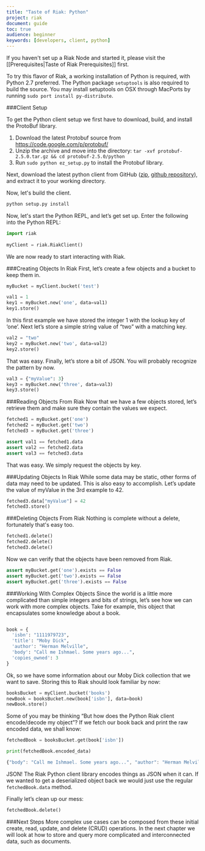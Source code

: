 ```yaml
---
title: "Taste of Riak: Python"
project: riak
document: guide
toc: true
audience: beginner
keywords: [developers, client, python]
---
```



If you haven't set up a Riak Node and started it, please visit the [[Prerequisites|Taste of Riak Prerequisites]] first.

To try this flavor of Riak, a working installation of Python is required, with Python 2.7 preferred. 
The Python package `setuptools` is also required to build the source.  You may install setuptools on OSX through MacPorts by running `sudo port install py-distribute`.

###Client Setup

To get the Python client setup we first have to download, build, and install the ProtoBuf library.

1. Download the latest Protobuf source from <https://code.google.com/p/protobuf/>
2. Unzip the archive and move into the directory: `tar -xvf protobuf-2.5.0.tar.gz && cd protobuf-2.5.0/python`
3. Run `sudo python ez_setup.py` to install the Protobuf library.

Next, download the latest python client from GitHub ([zip](https://github.com/basho/riak-python-client/archive/master.zip), [github repository](https://github.com/basho/riak-python-client)), and extract it to your working directory.  

Now, let's build the client.

```bash
python setup.py install
```

Now, let's start the Python REPL, and let’s get set up.  Enter the following into the Python REPL:

```python
import riak
 
myClient = riak.RiakClient()
```

We are now ready to start interacting with Riak.


###Creating Objects In Riak
First, let’s create a few objects and a bucket to keep them in.

```python
myBucket = myClient.bucket('test')

val1 = 1
key1 = myBucket.new('one', data=val1)
key1.store()
```

In this first example we have stored the integer 1 with the lookup key of ‘one’.  Next let’s store a simple string value of “two” with a matching key.

```python
val2 = "two"
key2 = myBucket.new('two', data=val2)
key2.store()
```

That was easy.  Finally, let’s store a bit of JSON.  You will probably recognize the pattern by now.

```python
val3 = {"myValue": 3}
key3 = myBucket.new('three', data=val3)
key3.store()
```

###Reading Objects From Riak
Now that we have a few objects stored, let’s retrieve them and make sure they contain the values we expect.

```python
fetched1 = myBucket.get('one')
fetched2 = myBucket.get('two')
fetched3 = myBucket.get('three')

assert val1 == fetched1.data
assert val2 == fetched2.data
assert val3 == fetched3.data
```

That was easy.  We simply request the objects by key.

###Updating Objects In Riak
While some data may be static, other forms of data may need to be updated.  This is also easy to accomplish.  Let’s update the value of myValue in the 3rd example to 42.

```python
fetched3.data["myValue"] = 42
fetched3.store()
```

###Deleting Objects From Riak
Nothing is complete without a delete, fortunately that's easy too.

```python
fetched1.delete()
fetched2.delete()
fetched3.delete()
```

Now we can verify that the objects have been removed from Riak.

```python
assert myBucket.get('one').exists == False
assert myBucket.get('two').exists == False
assert myBucket.get('three').exists == False
```


###Working With Complex Objects
Since the world is a little more complicated than simple integers and bits of strings, let’s see how we can work with more complex objects.  Take for example, this object that encapsulates some knowledge about a book.

```python

book = {
  'isbn': "1111979723",
  'title': "Moby Dick",
  'author': "Herman Melville",
  'body': "Call me Ishmael. Some years ago...",
  'copies_owned': 3 
}
```

Ok, so we have some information about our Moby Dick collection that we want to save.  Storing this to Riak should look familiar by now:

```python
booksBucket = myClient.bucket('books')
newBook = booksBucket.new(book['isbn'], data=book)
newBook.store()
```

Some of you may be thinking “But how does the Python Riak client encode/decode my object”?  If we fetch our book back and print the raw encoded data, we shall know:

```python
fetchedBook = booksBucket.get(book['isbn'])

print(fetchedBook.encoded_data)
```

```javascript
{"body": "Call me Ishmael. Some years ago...", "author": "Herman Melville", "isbn": "1111979723", "copies_owned": 3, "title": "Moby Dick"}
```

JSON!  The Riak Python client library encodes things as JSON when it can.  If we wanted to get a deserialized object back we would just use the regular `fetchedBook.data` method.

Finally let’s clean up our mess:

```python
fetchedBook.delete()
```

###Next Steps
More complex use cases can be composed from these initial create, read, update, and delete (CRUD) operations. In the next chapter we will look at how to store and query more complicated and interconnected data, such as documents.  





